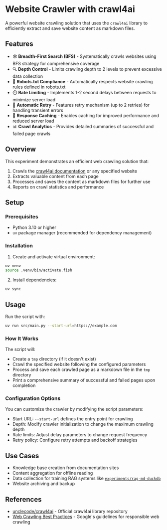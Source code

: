 # Website Crawler with crawl4ai

A powerful website crawling solution that uses the `crawl4ai` library to efficiently extract and save website content as markdown files.

## Features

- 🕸️ **Breadth-First Search (BFS)** - Systematically crawls websites using BFS strategy for comprehensive coverage
- 🔍 **Depth Control** - Limits crawling depth to 2 levels to prevent excessive data collection
- 🤖 **Robots.txt Compliance** - Automatically respects website crawling rules defined in robots.txt
- ⏱️ **Rate Limiting** - Implements 1-2 second delays between requests to minimize server load
- 🔄 **Automatic Retry** - Features retry mechanism (up to 2 retries) for handling transient errors
- 💾 **Response Caching** - Enables caching for improved performance and reduced server load
- 📊 **Crawl Analytics** - Provides detailed summaries of successful and failed page crawls

## Overview

This experiment demonstrates an efficient web crawling solution that:
1. Crawls the [crawl4ai documentation](https://docs.crawl4ai.com/) or any specified website
2. Extracts valuable content from each page
3. Processes and saves the content as markdown files for further use
4. Reports on crawl statistics and performance

## Setup

### Prerequisites

- Python 3.10 or higher
- `uv` package manager (recommended for dependency management)

### Installation

1. Create and activate virtual environment:
```bash
uv venv
source .venv/bin/activate.fish
```

2. Install dependencies:
```bash
uv sync
```

## Usage

Run the script with:

```bash
uv run src/main.py --start-url=https://example.com
```

### How It Works

The script will:
- Create a `tmp` directory (if it doesn't exist)
- Crawl the specified website following the configured parameters
- Process and save each crawled page as a markdown file in the `tmp` directory
- Print a comprehensive summary of successful and failed pages upon completion

### Configuration Options

You can customize the crawler by modifying the script parameters:
- Start URL: `--start-url` defines the entry point for crawling
- Depth: Modify crawler initialization to change the maximum crawling depth
- Rate limits: Adjust delay parameters to change request frequency
- Retry policy: Configure retry attempts and backoff strategies

## Use Cases

- Knowledge base creation from documentation sites
- Content aggregation for offline reading
- Data collection for training RAG systems like [`experiments/rag-md-duckdb`](../rag-md-duckdb)
- Website archiving and backup

## References

- [unclecode/crawl4ai](https://github.com/unclecode/crawl4ai) - Official crawl4ai library repository
- [Web Crawling Best Practices](https://developers.google.com/search/docs/crawling-indexing/robots/intro) - Google's guidelines for responsible web crawling
